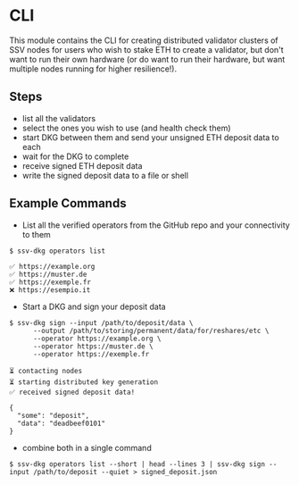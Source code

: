 # CLI

This module contains the CLI for creating distributed validator clusters of SSV nodes for users who wish to stake ETH to create a validator, but don't want to run their own hardware (or do want to run their hardware, but want multiple nodes running for higher resilience!).


## Steps
- list all the validators
- select the ones you wish to use (and health check them)
- start DKG between them and send your unsigned ETH deposit data to each
- wait for the DKG to complete
- receive signed ETH deposit data
- write the signed deposit data to a file or shell


## Example Commands

- List all the verified operators from the GitHub repo and your connectivity to them
```shell
$ ssv-dkg operators list

✅ https://example.org
✅ https://muster.de
✅ https://exemple.fr
❌ https://esempio.it
```

- Start a DKG and sign your deposit data
```shell
$ ssv-dkg sign --input /path/to/deposit/data \
      --output /path/to/storing/permanent/data/for/reshares/etc \
      --operator https://example.org \
      --operator https://muster.de \
      --operator https://exemple.fr

⏳ contacting nodes
⏳ starting distributed key generation
✅ received signed deposit data!

{
  "some": "deposit",
  "data": "deadbeef0101"
}
```

- combine both in a single command
```shell
$ ssv-dkg operators list --short | head --lines 3 | ssv-dkg sign --input /path/to/deposit --quiet > signed_deposit.json 
```